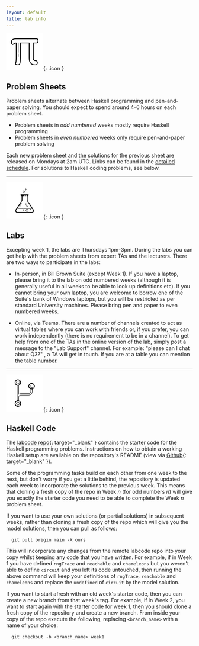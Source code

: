 ```yaml
---
layout: default
title: lab info
---
```


![pi icon](assets/icons8-pi-100.png){: .icon }
## Problem Sheets

Problem sheets alternate between Haskell programming and pen-and-paper solving.  You should expect to spend around 4-6 hours on each problem sheet.

  * Problem sheets in *odd numbered* weeks mostly require Haskell programming
  * Problem sheets in *even numbered* weeks only require pen-and-paper problem solving

Each new problem sheet and the solutions for the previous sheet are released on Mondays at 2am UTC.  Links can be found in the [detailed schedule](schedule.html).  For solutions to Haskell coding problems, see below.

* * *

![test tube icon](assets/icons8-test-tube-100.png){: .icon }
## Labs

Excepting week 1, the labs are Thursdays 1pm-3pm.  During the labs you can get help with the problem sheets from expert TAs and the lecturers.  There are two ways to participate in the labs:

  * In-person, in Bill Brown Suite (except Week 1).   If you have a laptop, please bring it to the lab on odd numbered weeks (although it is generally useful in all weeks to be able to look up definitions etc).  If you cannot bring your own laptop, you are welcome to borrow one of the Suite's bank of Windows laptops, but you will be restricted as per standard University machines.  Please bring pen and paper to even numbered weeks.

  * Online, via Teams.  There are a number of channels created to act as virtual tables where you can work with friends or, if you prefer, you can work independently (there is no requirement to be in a channel).  To get help from one of the TAs in the online version of the lab, simply post a message to the "Lab Support" channel.  For example: "please can I chat about Q3?" , a TA will get in touch.  If you are at a table you can mention the table number.    

* * *

![code fork icon](assets/icons8-code-fork-100.png){: .icon }
## Haskell Code

The [labcode repo](https://github.com/uob-coms20007/labcode){: target="_blank" } contains the starter code for the Haskell programming problems.  Instructions on how to obtain a working Haskell setup are available on the repository's README (view via [Github](https://github.com/uob-coms20007/labcode){: target="_blank" }).

Some of the programming tasks build on each other from one week to the next, but don't worry if you get a little behind, the repository is updated each week to incorporate the solutions to the previous week.  This means that cloning a fresh copy of the repo in Week *n* (for odd numbers *n*) will give you exactly the starter code you need to be able to complete the Week *n* problem sheet.  

If you want to use your own solutions (or partial solutions) in subsequent weeks, rather than cloning a fresh copy of the repo which will give you the model solutions, then you can pull as follows:

```
  git pull origin main -X ours  
```

This will incorporate any changes from the remote labcode repo into your copy whilst keeping any code that you have written.  For example, if in Week 1 you have defined `rngTrace` and `reachable` and `chameleons` but you weren't able to define `circuit` and you left its code untouched, then running the above command will keep your definitions of `rngTrace`, `reachable` and `chameleons` and replace the `undefined` of `circuit` by the model solution.

If you want to start afresh with an old week's starter code, then you can create a new branch from that week's tag.  For example, if in Week 2, you want to start again with the starter code for week 1, then you should clone a fresh copy of the repository and create a new branch. From inside your copy of the repo execute the following, replacing `<branch_name>` with a name of your choice:

```
  git checkout -b <branch_name> week1
```


